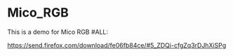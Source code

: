 # Mico_RGB
This is a demo for Mico RGB
#ALL:

https://send.firefox.com/download/fe06fb84ce/#5_ZDQi-cfgZq3rDJhXiSPg
